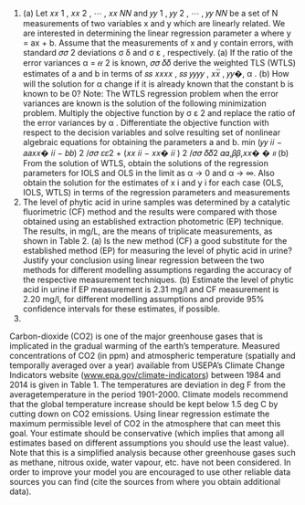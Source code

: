 1. (a) Let 𝑥𝑥 1 , 𝑥𝑥 2 , ⋯ , 𝑥𝑥 𝑁𝑁 and 𝑦𝑦 1 , 𝑦𝑦 2 , ⋯ , 𝑦𝑦 𝑁𝑁 be a set of N measurements of two variables x and
y which are linearly related. We are interested in determining the linear regression parameter
a where y = ax + b. Assume that the measurements of x and y contain errors, with standard
𝜎𝜎 2
deviations σ δ and σ ε , respectively. (a) If the ratio of the error variances α = 𝜖𝜖 2 is known,
𝜎𝜎
𝛿𝛿
derive the weighted TLS (WTLS) estimates of a and b in terms of 𝑠𝑠 𝑥𝑥𝑥𝑥 , 𝑠𝑠 𝑦𝑦𝑦𝑦 , 𝑥𝑥̅ , 𝑦𝑦�, α . (b) How
will the solution for α change if it is already known that the constant b is known to be 0?
Note: The WTLS regression problem when the error variances are known is the solution of
the following minimization problem. Multiply the objective function by σ ε 2 and replace the
ratio of the error variances by α . Differentiate the objective function with respect to the decision
variables and solve resulting set of nonlinear algebraic equations for obtaining the parameters
a and b.
min (𝑦𝑦 𝑖𝑖 − 𝑎𝑎𝑥𝑥� 𝑖𝑖 − 𝑏𝑏) 2 /𝜎𝜎 𝜀𝜀2 + (𝑥𝑥 𝑖𝑖 − 𝑥𝑥� 𝑖𝑖 ) 2 /𝜎𝜎 𝛿𝛿2
𝛼𝛼,𝛽𝛽,𝑥𝑥� � 𝚤𝚤
(b) From the solution of WTLS, obtain the solutions of the regression parameters for IOLS
and OLS in the limit as α → 0 and α → ∞. Also obtain the solution for the estimates of x i and
y i for each case (OLS, IOLS, WTLS) in terms of the regression parameters and measurements
2. The level of phytic acid in urine samples was determined by a catalytic fluorimetric (CF)
method and the results were compared with those obtained using an established extraction
photometric (EP) technique. The results, in mg/L, are the means of triplicate measurements, as
shown in Table 2.
(a) Is the new method (CF) a good substitute for the established method (EP) for measuring
the level of phytic acid in urine? Justify your conclusion using linear regression between
the two methods for different modelling assumptions regarding the accuracy of the
respective measurement techniques.
(b) Estimate the level of phytic acid in urine if EP measurement is 2.31 mg/l and CF
measurement is 2.20 mg/l, for different modelling assumptions and provide 95%
confidence intervals for these estimates, if possible.
3.
Carbon-dioxide (CO2) is one of the major greenhouse gases that is implicated in the gradual
warming of the earth’s temperature. Measured concentrations of CO2 (in ppm) and
atmospheric temperature (spatially and temporally averaged over a year) available from
USEPA’s Climate Change Indicators website (www.epa.gov/climate-indicators) between
1984 and 2014 is given in Table 1. The temperatures are deviation in deg F from the averagetemperature in the period 1901-2000. Climate models recommend that the global temperature
increase should be kept below 1.5 deg C by cutting down on CO2 emissions. Using linear
regression estimate the maximum permissible level of CO2 in the atmosphere that can meet
this goal. Your estimate should be conservative (which implies that among all estimates based
on different assumptions you should use the least value). Note that this is a simplified analysis
because other greenhouse gases such as methane, nitrous oxide, water vapour, etc. have not
been considered. In order to improve your model you are encouraged to use other reliable data
sources you can find (cite the sources from where you obtain additional data).
